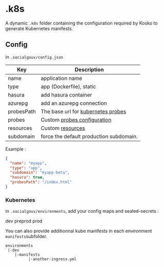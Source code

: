 # .k8s

A dynamic `.k8s` folder containing the configuration required by Kosko to generate Kubernetes manifests.

## Config

in `.socialgouv/config.json`

| Key        | Description                                                                                                                                 |
| ---------- | ------------------------------------------------------------------------------------------------------------------------------------------- |
| name       | application name                                                                                                                            |
| type       | app (Dockerfile), static                                                                                                                    |
| hasura     | add hasura container                                                                                                                        |
| azurepg    | add an azurepg connection                                                                                                                   |
| probesPath | The base url for [kubernetes probes](https://kubernetes.io/docs/tasks/configure-pod-container/configure-liveness-readiness-startup-probes/) |
| probes     | Custom [probes configuration](https://kubernetes.io/docs/reference/generated/kubernetes-api/v1.19/#probe-v1-core)                           |
| resources  | Custom [resources](https://kubernetes.io/docs/reference/generated/kubernetes-api/v1.19/#resourcerequirements-v1-core)                       |
| subdomain  | force the default production subdomain.                                                                                                     |

Example :

```json
{
  "name": "myapp",
  "type": "app",
  "subdomain": "myapp-beta",
  "hasura": true,
  "probesPath": "/index.html"
}
```

### Kubernetes

in `.socialgouv/environments`, add your config maps and sealed-secrets :

dev
preprod
prod

You can also provide additionnal kube manifests in each environment `manifests`subfolder.

```
environments
 |-dev
    |-manifests
          |-another-ingress.yml
```
